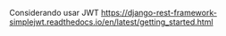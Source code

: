 

Considerando usar JWT
https://django-rest-framework-simplejwt.readthedocs.io/en/latest/getting_started.html